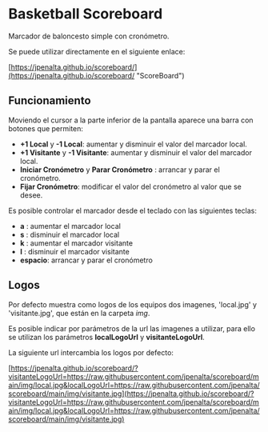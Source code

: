# Basketball Scoreboard

Marcador de baloncesto simple con cronómetro. 

Se puede utilizar directamente en el siguiente enlace:

[https://jpenalta.github.io/scoreboard/](https://jpenalta.github.io/scoreboard/ "ScoreBoard")


## Funcionamiento
Moviendo el cursor a la parte inferior de la pantalla aparece una barra con botones que permiten:

* **+1 Local**  y **-1 Local**: aumentar y disminuir el valor del marcador local.
* **+1 Visitante**  y **-1 Visitante**: aumentar y disminuir el valor del marcador local.
* **Iniciar Cronómetro** y **Parar Cronómetro** : arrancar y parar el cronómetro.
* **Fijar Cronómetro**: modificar el valor del cronómetro al valor que se desee.

Es posible controlar el marcador desde el teclado con las siguientes teclas:

* **a** : aumentar el marcador local
* **s** : disminuir el marcador local
* **k** : aumentar el marcador visitante
* **l** : disminuir el marcador visitante
* **espacio**: arrancar y parar el cronómetro

## Logos
Por defecto muestra como logos de los equipos dos imagenes, 'local.jpg' y 'visitante.jpg', que están en la carpeta *img*. 

Es posible indicar por parámetros de la url las imagenes a utilizar, para ello se utilizan los parámetros **localLogoUrl** y **visitanteLogoUrl**.

La siguiente url intercambia los logos por defecto:

[https://jpenalta.github.io/scoreboard/?visitanteLogoUrl=https://raw.githubusercontent.com/jpenalta/scoreboard/main/img/local.jpg&localLogoUrl=https://raw.githubusercontent.com/jpenalta/scoreboard/main/img/visitante.jpg](https://jpenalta.github.io/scoreboard/?visitanteLogoUrl=https://raw.githubusercontent.com/jpenalta/scoreboard/main/img/local.jpg&localLogoUrl=https://raw.githubusercontent.com/jpenalta/scoreboard/main/img/visitante.jpg)

